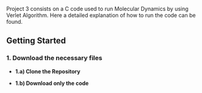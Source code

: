 Project 3 consists on a C code used to run Molecular Dynamics by using Verlet Algorithm. Here a detailed explanation of how to run the code can be found.

## Getting Started
### 1. Download the necessary files
- **1.a) Clone the Repository**

- **1.b) Download only the code**  
